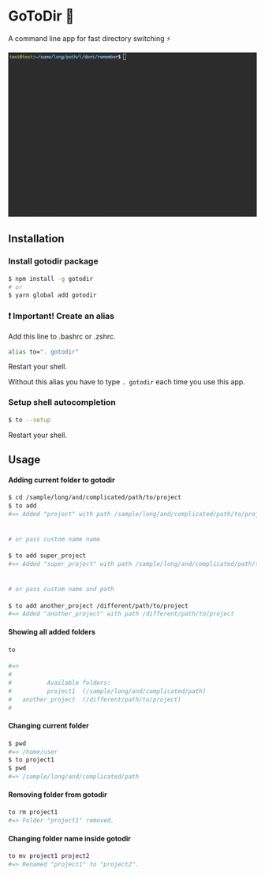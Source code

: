 # GoToDir 🏃

A command line app for fast directory switching ⚡️

![GoToDir gif](https://raw.githubusercontent.com/Wowu/gotodir/master/.github/gotodir.gif)

## Installation

### Install gotodir package

```bash
$ npm install -g gotodir
# or
$ yarn global add gotodir
```

### ❗ Important! Create an alias

Add this line to .bashrc or .zshrc.

```bash
alias to=". gotodir"
```

Restart your shell.

Without this alias you have to type `. gotodir` each time you use this app.

### Setup shell autocompletion

```bash
$ to --setup
```

Restart your shell.

## Usage

#### Adding current folder to gotodir

```bash
$ cd /sample/long/and/complicated/path/to/project
$ to add
#=> Added "project" with path /sample/long/and/complicated/path/to/project


# or pass custom name name

$ to add super_project
#=> Added "super_project" with path /sample/long/and/complicated/path/to/project


# or pass custom name and path

$ to add another_project /different/path/to/project
#=> Added "another_project" with path /different/path/to/project
```

#### Showing all added folders

```bash
to

#=>
#
#          Available folders:
#          project1  (/sample/long/and/complicated/path)
#   another_project  (/different/path/to/project)
#
```

#### Changing current folder

```bash
$ pwd
#=> /home/user
$ to project1
$ pwd
#=> /sample/long/and/complicated/path
```



#### Removing folder from gotodir

```bash
to rm project1
#=> Folder "project1" removed.
```

#### Changing folder name inside gotodir

```bash
to mv project1 project2
#=> Renamed "project1" to "project2".
```
